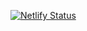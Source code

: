 [![Netlify Status](https://api.netlify.com/api/v1/badges/004be2fa-726f-4b85-9611-149f9469631a/deploy-status)](https://app.netlify.com/sites/pedantic-poitras-86eb9c/deploys)
